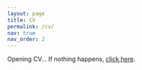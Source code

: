 ```yaml
---
layout: page
title: CV
permalink: /cv/
nav: true
nav_order: 2
---
```


<script>
  document.addEventListener('DOMContentLoaded', function () {
    const pdf = '/assets/pdf/Hamza_Alshamy_CV.pdf';

    // Open PDF in a new tab
    window.open(pdf, '_blank', 'noopener');

    // Return the current tab to where the user came from (if on your site).
    const ref = document.referrer || '/';
    try {
      const sameOrigin = new URL(ref, window.location.origin).origin === window.location.origin;
      if (sameOrigin) { window.history.back(); } else { window.location.href = '/'; }
    } catch (_) {
      window.location.href = '/';
    }
  });
</script>

<p>Opening CV… If nothing happens, <a href="/assets/pdf/Hamza_Alshamy_CV.pdf" target="_blank" rel="noopener">click here</a>.</p>
